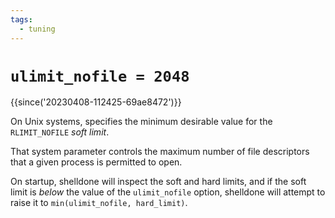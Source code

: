 ```yaml
---
tags:
  - tuning
---
```

# `ulimit_nofile = 2048`

{{since('20230408-112425-69ae8472')}}

On Unix systems, specifies the minimum desirable value for the `RLIMIT_NOFILE`
*soft limit*.

That system parameter controls the maximum number of file descriptors that a
given process is permitted to open.

On startup, shelldone will inspect the soft and hard limits, and if the soft
limit is *below* the value of the `ulimit_nofile` option, shelldone will attempt to
raise it to `min(ulimit_nofile, hard_limit)`.

